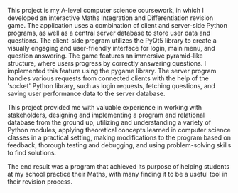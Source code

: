 This project is my A-level computer science coursework, in which I developed an interactive Maths Integration and Differentiation revision game. The application uses a combination of client and server-side Python programs, as well as a central server database to store user data and questions. The client-side program utilizes the PyQt5 library to create a visually engaging and user-friendly interface for login, main menu, and question answering. The game features an immersive pyramid-like structure, where users progress by correctly answering questions. I implemented this feature using the pygame library. The server program handles various requests from connected clients with the help of the 'socket' Python library, such as login requests, fetching questions, and saving user performance data to the server database.

This project provided me with valuable experience in working with stakeholders, designing and implementing a program and relational database from the ground up, utilizing and understanding a variety of Python modules, applying theoretical concepts learned in computer science classes in a practical setting, making modifications to the program based on feedback, thorough testing and debugging, and using problem-solving skills to find solutions.

The end result was a program that achieved its purpose of helping students at my school practice their Maths, with many finding it to be a useful tool in their revision process.